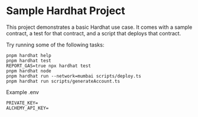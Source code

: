 # Sample Hardhat Project

This project demonstrates a basic Hardhat use case. It comes with a sample contract, a test for that contract, and a script that deploys that contract.

Try running some of the following tasks:

```shell
pnpm hardhat help
pnpm hardhat test
REPORT_GAS=true npx hardhat test
pnpm hardhat node
pnpm hardhat run --network=mumbai scripts/deploy.ts
pnpm hardhat run scripts/generateAccount.ts

```

Example .env

```shell
PRIVATE_KEY=
ALCHEMY_API_KEY=
```
